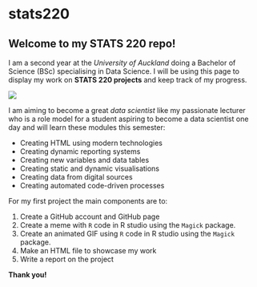 # stats220

## Welcome to my STATS 220 repo!

I am a second year at the *University of Auckland* doing a Bachelor of Science (BSc) specialising in Data Science. I will be using this page to display my work on **STATS 220 projects** and keep track of my progress. 

![](https://www.dataquest.io/wp-content/uploads/2019/05/what-is-data-science-1.jpg)

I am aiming to become a great *data scientist* like my passionate lecturer who is a role model for a student aspiring to become a data scientist one day and will learn these modules this semester:

* Creating HTML using modern technologies
* Creating dynamic reporting systems
* Creating new variables and data tables
* Creating static and dynamic visualisations
* Creating data from digital sources
* Creating automated code-driven processes

For my first project the main components are to:

1. Create a GitHub account and GitHub page 
2. Create a meme with `R` code in R studio using the `Magick` package.
3. Create an animated GIF using `R` code in R studio using the `Magick` package.
4. Make an HTML file to showcase my work
5. Write a report on the project

**Thank you!**
